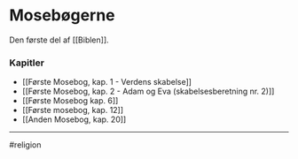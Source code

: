 # Mosebøgerne
Den første del af [[Biblen]].

### Kapitler
- [[Første Mosebog, kap. 1 - Verdens skabelse]] 
- [[Første Mosebog, kap. 2 - Adam og Eva (skabelsesberetning nr. 2)]]
- [[Første Mosebog kap. 6]]
- [[Første mosebog, kap. 12]]
- [[Anden Mosebog, kap. 20]]


---
#religion 